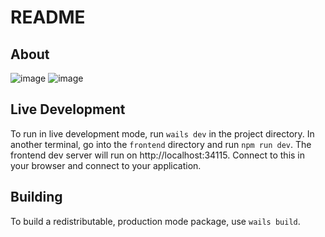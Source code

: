 # README

## About

![image](https://user-images.githubusercontent.com/77239046/183265836-c7f52911-7cfa-4798-b9e1-f8b5dd204778.png)
![image](https://user-images.githubusercontent.com/77239046/183265826-5d747033-da49-4daa-a49c-59afb3fcb3bb.png)

## Live Development

To run in live development mode, run `wails dev` in the project directory. In another terminal, go into the `frontend`
directory and run `npm run dev`. The frontend dev server will run on http://localhost:34115. Connect to this in your
browser and connect to your application.

## Building

To build a redistributable, production mode package, use `wails build`.

